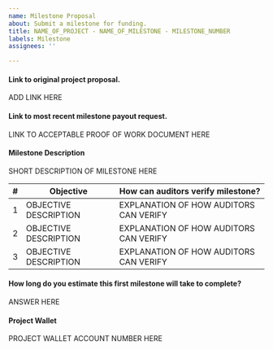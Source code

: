 ```yaml
---
name: Milestone Proposal
about: Submit a milestone for funding.
title: NAME_OF_PROJECT - NAME_OF_MILESTONE - MILESTONE_NUMBER
labels: Milestone
assignees: ''

---
```


#### Link to original project proposal.
ADD LINK HERE

#### Link to most recent milestone payout request.
LINK TO ACCEPTABLE PROOF OF WORK DOCUMENT HERE

#### Milestone Description
SHORT DESCRIPTION OF MILESTONE HERE

| # | Objective             | How can auditors verify milestone?     |
| - | --------------------- | -------------------------------------- |
| 1 | OBJECTIVE DESCRIPTION | EXPLANATION OF HOW AUDITORS CAN VERIFY |
| 2 | OBJECTIVE DESCRIPTION | EXPLANATION OF HOW AUDITORS CAN VERIFY |
| 3 | OBJECTIVE DESCRIPTION | EXPLANATION OF HOW AUDITORS CAN VERIFY |

#### How long do you estimate this first milestone will take to complete?
ANSWER HERE

#### Project Wallet
PROJECT WALLET ACCOUNT NUMBER HERE
